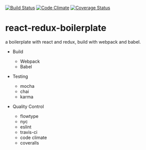 [![Build Status](https://travis-ci.org/kkpoon/react-redux-boilerplate.svg?branch=master)](https://travis-ci.org/kkpoon/react-redux-boilerplate)
[![Code Climate](https://codeclimate.com/github/kkpoon/react-redux-boilerplate/badges/gpa.svg)](https://codeclimate.com/github/kkpoon/react-redux-boilerplate)
[![Coverage Status](https://coveralls.io/repos/github/kkpoon/react-redux-boilerplate/badge.svg?branch=master)](https://coveralls.io/github/kkpoon/react-redux-boilerplate?branch=master)

# react-redux-boilerplate

a boilerplate with react and redux, build with webpack and babel.

- Build
  - Webpack
  - Babel

- Testing
  - mocha
  - chai
  - karma

- Quality Control
  - flowtype
  - nyc
  - eslint
  - travis-ci
  - code climate
  - coveralls
